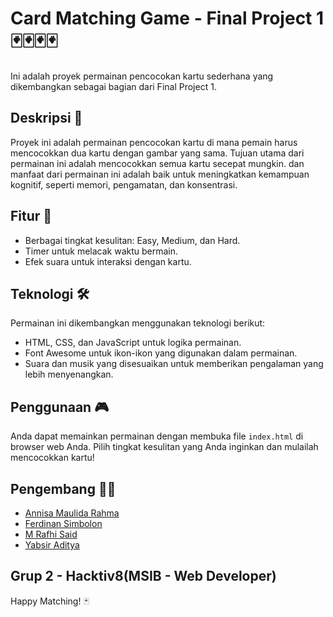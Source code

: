 # Card Matching Game - Final Project 1 🃏🃏🃏🃏

Ini adalah proyek permainan pencocokan kartu sederhana yang dikembangkan sebagai bagian dari Final Project 1.

## Deskripsi 📝

Proyek ini adalah permainan pencocokan kartu di mana pemain harus mencocokkan dua kartu dengan gambar yang sama. Tujuan utama dari permainan ini adalah mencocokkan semua kartu secepat mungkin. dan manfaat dari permainan ini adalah baik untuk meningkatkan kemampuan kognitif, seperti memori, pengamatan, dan konsentrasi.

## Fitur 🧩

- Berbagai tingkat kesulitan: Easy, Medium, dan Hard.
- Timer untuk melacak waktu bermain.
- Efek suara untuk interaksi dengan kartu.

## Teknologi 🛠️

Permainan ini dikembangkan menggunakan teknologi berikut:

- HTML, CSS, dan JavaScript untuk logika permainan.
- Font Awesome untuk ikon-ikon yang digunakan dalam permainan.
- Suara dan musik yang disesuaikan untuk memberikan pengalaman yang lebih menyenangkan.

## Penggunaan 🎮

Anda dapat memainkan permainan dengan membuka file `index.html` di browser web Anda. Pilih tingkat kesulitan yang Anda inginkan dan mulailah mencocokkan kartu!

## Pengembang 👨‍💻

- [Annisa Maulida Rahma](https://instagram.com/_maulidaaar)
- [Ferdinan Simbolon](https://linkprofilanda.com)
- [M Rafhi Said](https://linkprofilanda.com)
- [Yabsir Aditya](https://linkprofilanda)

## Grup 2 - Hacktiv8(MSIB - Web Developer)

Happy Matching! 🃏
